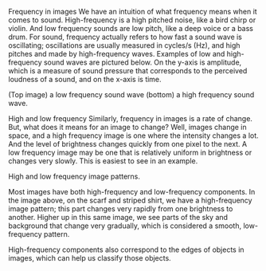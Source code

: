 Frequency in images
We have an intuition of what frequency means when it comes to sound. High-frequency is a high pitched noise, like a bird chirp or violin. And low frequency sounds are low pitch, like a deep voice or a bass drum. For sound, frequency actually refers to how fast a sound wave is oscillating; oscillations are usually measured in cycles/s (Hz), and high pitches and made by high-frequency waves. Examples of low and high-frequency sound waves are pictured below. On the y-axis is amplitude, which is a measure of sound pressure that corresponds to the perceived loudness of a sound, and on the x-axis is time.


(Top image) a low frequency sound wave (bottom) a high frequency sound wave.

High and low frequency
Similarly, frequency in images is a rate of change. But, what does it means for an image to change? Well, images change in space, and a high frequency image is one where the intensity changes a lot. And the level of brightness changes quickly from one pixel to the next. A low frequency image may be one that is relatively uniform in brightness or changes very slowly. This is easiest to see in an example.


High and low frequency image patterns.

Most images have both high-frequency and low-frequency components. In the image above, on the scarf and striped shirt, we have a high-frequency image pattern; this part changes very rapidly from one brightness to another. Higher up in this same image, we see parts of the sky and background that change very gradually, which is considered a smooth, low-frequency pattern.

High-frequency components also correspond to the edges of objects in images, which can help us classify those objects.
